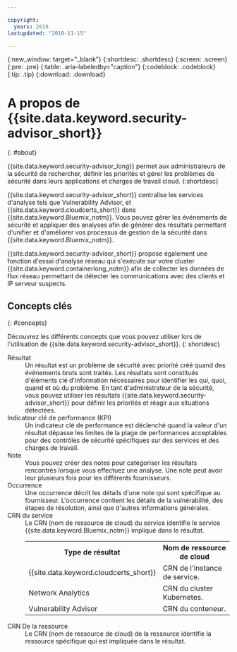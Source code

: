 ```yaml
---

copyright:
  years: 2018
lastupdated: "2018-11-15"

---
```


{:new_window: target="_blank"}
{:shortdesc: .shortdesc}
{:screen: .screen}
{:pre: .pre}
{:table: .aria-labeledby="caption"}
{:codeblock: .codeblock}
{:tip: .tip}
{:download: .download}

# A propos de {{site.data.keyword.security-advisor_short}}
{: #about}

{{site.data.keyword.security-advisor_long}} permet aux administrateurs de la sécurité de rechercher, définir les priorités et gérer les problèmes de sécurité dans leurs applications et charges de travail cloud.
{:shortdesc}

{{site.data.keyword.security-advisor_short}} centralise les services d'analyse tels que Vulnerability Advisor, et {{site.data.keyword.cloudcerts_short}} dans {{site.data.keyword.Bluemix_notm}}. Vous pouvez gérer les événements de sécurité et appliquer des analyses afin de générer des résultats permettant d'unifier et d'améliorer vos processus de gestion de la sécurité dans {{site.data.keyword.Bluemix_notm}}.

{{site.data.keyword.security-advisor_short}} propose également une fonction d'essai d'analyse réseau qui s'exécute sur votre cluster {{site.data.keyword.containerlong_notm}} afin de collecter les données de flux réseau permettant de détecter les communications avec des clients et IP serveur suspects.

## Concepts clés
{: #concepts}

Découvrez les différents concepts que vous pouvez utiliser lors de l'utilisation de {{site.data.keyword.security-advisor_short}}.
{: shortdesc}

<dl>
  <dt>Résultat</dt>
    <dd>Un résultat est un problème de sécurité avec priorité créé quand des événements bruts sont traités. Les résultats sont constitués d'éléments clé d'information nécessaires pour identifier les qui, quoi, quand et où du problème. En tant d'administrateur de la sécurité, vous pouvez utiliser les résultats {{site.data.keyword.security-advisor_short}} pour définir les priorités et réagir aux situations détectées. </dd>
  <dt>Indicateur clé de performance (KPI)</dt>
    <dd>Un indicateur clé de performance est déclenché quand la valeur d'un résultat dépasse les limites de la plage de performances acceptables pour des contrôles de sécurité spécifiques sur des services et des charges de travail.</dd>
  <dt>Note</dt>
    <dd>Vous pouvez créer des notes pour catégoriser les résultats rencontrés lorsque vous effectuez une analyse. Une note peut avoir leur plusieurs fois pour les différents fournisseurs.</dd>
  <dt>Occurrence</dt>
    <dd>Une occurrence décrit les détails d'une note qui sont spécifique au fournisseur. L'occurrence contient les détails de la vulnérabilité, des étapes de résolution, ainsi que d'autres informations générales.</dd>
  <dt>CRN du service</dt>
    <dd>Le CRN (nom de ressource de cloud) du service identifie le service {{site.data.keyword.Bluemix_notm}} impliqué dans le résultat.</br>
      <table>
        <tr>
          <th>Type de résultat</th>
          <th>Nom de ressource de cloud</th>
        </tr>
        <tr>
          <td>{{site.data.keyword.cloudcerts_short}}</td>
          <td>CRN de l'instance de service.</td>
        </tr>
        <tr>
          <td>Network Analytics</td>
          <td>CRN du cluster Kubernetes.</td>
        </tr>
        <tr>
          <td>Vulnerability Advisor</td>
          <td>CRN du conteneur.</td>
        </tr>
      </table></dd>
    <dt>CRN De la ressource</dt>
      <dd>Le CRN (nom de ressource de cloud) de la ressource identifie la ressource spécifique qui est impliquée dans le résultat.</dd>
</dl>
